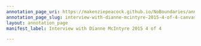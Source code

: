 ```yaml
---
annotation_page_uri: https://makenziepeacock.github.io/NoBoundaries/annotations/interview-with-dianne-mcintyre-2015-4-of-4-canvas-1-00-00-45.json
annotation_page_slug: interview-with-dianne-mcintyre-2015-4-of-4-canvas-1-00-00-45
layout: annotation_page
manifest_label: Interview with Dianne McIntyre 2015 4 of 4

---
```

